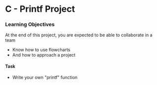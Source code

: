 # C - Printf Project

### Learning Objectives
At the end of this project, you are expected to be able to collaborate in a team
- Know how to use flowcharts
- And how to approach a project

#### Task

- Write your own "printf" function
